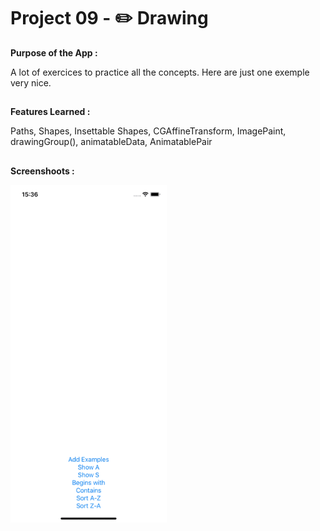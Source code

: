 # Project 09 - ✏️ Drawing

**Purpose of the App :**

A lot of exercices to practice all the concepts.
Here are just one exemple very nice.

##

**Features Learned :**

Paths, Shapes, Insettable Shapes, CGAffineTransform, ImagePaint, drawingGroup(), animatableData, AnimatablePair

##

**Screenshoots :**

<img src="screenshot/screenshot1.gif" width="250"/>
